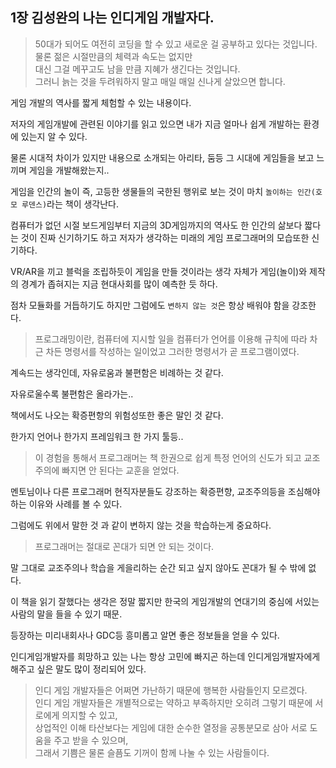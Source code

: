 ## 1장 김성완의 나는 인디게임 개발자다.  

> 50대가 되어도 여전히 코딩을 할 수 있고 새로운 걸 공부하고 있다는 것입니다.  
> 물론 젊은 시절만큼의 체력과 속도는 없지만  
> 대신 그걸 메꾸고도 남을 만큼 지혜가 생긴다는 것입니다.  
> 그러니 늙는 것을 두려워하지 말고 매일 매일 신나게 살았으면 합니다.  

게임 개발의 역사를 짧게 체험할 수 있는 내용이다.  

저자의 게임개발에 관련된 이야기를 읽고 있으면 내가 지금 얼마나 쉽게 개발하는 환경에 있는지 알 수 있다.  

물론 시대적 차이가 있지만 내용으로 소개되는 아리타, 둠등 그 시대에 게임들을 보고 느끼며 게임을 개발해왔는지..  

게임을 인간의 놀이 즉, 고등한 생물들의 국한된 행위로 보는 것이 마치 `놀이하는 인간(호모 루덴스)`라는 책이 생각난다.  

컴퓨터가 없던 시절 보드게임부터 지금의 3D게임까지의 역사도 한 인간의 삶보다 짧다는 것이 진짜 신기하기도 하고 저자가 생각하는 미래의 게임 프로그래머의 모습또한 신기하다.  

VR/AR을 끼고 블럭을 조립하듯이 게임을 만들 것이라는 생각 자체가 게임(놀이)와 제작의 경계가 좁혀지는 지금 현대사회를 많이 예측한 듯 하다.  

점차 모듈화를 거듭하기도 하지만 그럼에도 `변하지 않는 것`은 항상 배워야 함을 강조한다.  

> 프로그래밍이란, 컴퓨터에 지시할 일을 컴퓨터가 언어를 이용해 규칙에 따라 차근 차든 명령서를 작성하는 일이었고 그러한 명령서가 곧 프로그램이였다.  

계속드는 생각인데, 자유로움과 불편함은 비례하는 것 같다.  

자유로울수록 불편함은 올라가는..  

책에서도 나오는 확증편항의 위험성또한 좋은 말인 것 같다.  

한가지 언어나 한가지 프레임워크 한 가지 툴등..  

> 이 경험을 통해서 프로그래머는 책 한권으로 쉽게 특정 언어의 신도가 되고 교조주의에 빠지면 안 된다는 교훈을 얻었다.  

멘토님이나 다른 프로그래머 현직자분들도 강조하는 확증편향, 교조주의등을 조심해야하는 이유와 사례를 볼 수 있다.  

그럼에도 위에서 말한 것 과 같이 변하지 않는 것을 학습하는게 중요하다.  

> 프로그래머는 절대로 꼰대가 되면 안 되는 것이다.  

말 그대로 교조주의나 학습을 게을리하는 순간 되고 싶지 않아도 꼰대가 될 수 밖에 없다.  

이 책을 읽기 잘했다는 생각은 정말 짧지만 한국의 게임개발의 연대기의 중심에 서있는 사람의 말을 들을 수 있기 때문.  

등장하는 미리내회사나 GDC등 흥미롭고 알면 좋은 정보들을 얻을 수 있다.  

인디게임개발자를 희망하고 있는 나는 항상 고민에 빠지곤 하는데 인디게임개발자에게 해주고 싶은 말도 많이 정리되어 있다.  

> 인디 게임 개발자들은 어쩌면 가난하기 때문에 행복한 사람들인지 모르겠다.  
> 인디 게임 개발자들은 개별적으로는 약하고 부족하지만 오히려 그렇기 때문에 서로에게 의지할 수 있고,  
> 상업적인 이해 타산보다는 게임에 대한 순수한 열정을 공통분모로 삼아 서로 도움을 주고 받을 수 있으며,  
> 그래서 기쁨은 물론 슬픔도 기꺼이 함께 나눌 수 있는 사람들이다.  
